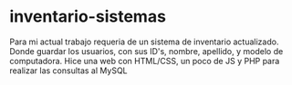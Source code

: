 # inventario-sistemas
Para mi actual trabajo requeria de un sistema de inventario actualizado. Donde guardar los usuarios, con sus ID's, nombre, apellido, y modelo de computadora. Hice una web con HTML/CSS, un poco de JS y PHP para realizar las consultas al MySQL
